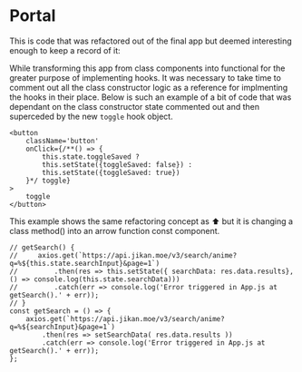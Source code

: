 # Portal

This is code that was refactored out of the final app but deemed interesting enough to keep a record of it:

While transforming this app from class components into functional for the greater purpose of implementing hooks. It was necessary to take time to comment out all the class constructor logic as a reference for implmenting the hooks in their place. Below is such an example of a bit of code that was dependant on the class constructor state commented out and then superceded by the new `toggle` hook object.
```
<button 
    className='button' 
    onClick={/**() => {
        this.state.toggleSaved ? 
        this.setState({toggleSaved: false}) : 
        this.setState({toggleSaved: true}) 
    }*/ toggle}
>
    toggle 
</button>
```

This example shows the same refactoring concept as ⬆ but it is changing a class method() into an arrow function const component.
```
// getSearch() {
//     axios.get(`https://api.jikan.moe/v3/search/anime?q=%${this.state.searchInput}&page=1`)
//         .then(res => this.setState({ searchData: res.data.results}, () => console.log(this.state.searchData)))
//         .catch(err => console.log('Error triggered in App.js at getSearch().' + err));
// }
const getSearch = () => {
    axios.get(`https://api.jikan.moe/v3/search/anime?q=%${searchInput}&page=1`)
        .then(res => setSearchData( res.data.results ))
        .catch(err => console.log('Error triggered in App.js at getSearch().' + err));
};
```
